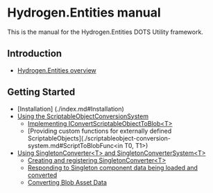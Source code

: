 # Hydrogen.Entities manual

This is the manual for the Hydrogen.Entities DOTS Utility framework.

## Introduction

* [Hydrogen.Entities overview](./index.md)

## **Getting Started**

* [Installation] (./index.md#Installation)
* [Using the ScriptableObjectConversionSystem](./scriptableobject-conversion-system.md)
  * [Implementing IConvertScriptableObjectToBlob&lt;T&gt;](./scriptableobject-conversion-system.md#IConvertScriptableObjectToBlob&lt;T&gt;)
  * [Providing custom functions for externally defined ScriptableObjects](./scriptableobject-conversion-system.md#ScriptToBlobFunc&lt;in T0, T1&gt;)
* [Using SingletonConverter&lt;T&gt; and SingletonConverterSystem&lt;T&gt;](./singleton-converter-system.md)
  * [Creating and registering SingletonConverter&lt;T&gt;](./singleton-converter-system.md#SingletonConverter&lt;T&gt;)
  * [Responding to Singleton component data being loaded and converted](./singleton-converter-system.md#SingletonConverted)
  * [Converting Blob Asset Data](./singleton-converter-system#SingletonBlobConvertSystem&lt;T&gt;)